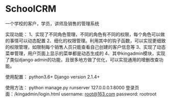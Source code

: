 # SchoolCRM
一个学校的客户，学员，讲师及销售的管理系统


实现功能：
1、实现了不同角色管理，不同的角色有不同的权限，每个角色可以做的事情可以动态配置
2、细化的权限管理。利用其中的钩子函数，可以实现更细致的权限管理，如限制每个销售人员只能查看自己创建的客户信息等
3、实现了动态菜单管理，用户页面上显示的菜单都是动态生成的
4、其中kingadmin模块，实现了类似django admin的功能，且很多地方做了优化，可以实现通用的增删改查功能。



使用配置：
python3.6+
Django version 2.1.4+


使用方法：
python manage.py runserver 127.0.0.0.1:8000
登录页面：/kingadmin/login.html
username: root@163.com password: rootroot
